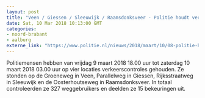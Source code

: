 ```yaml
---
layout: post
title: "Veen / Giessen / Sleeuwijk / Raamsdonksveer - Politie houdt verkeerscontroles"
date: Sat, 10 Mar 2018 10:13:00 GMT
categories: 
- noord-brabant 
- aalburg 
externe_link: "https://www.politie.nl/nieuws/2018/maart/10/08-politie-houdt-verkeerscontroles.html"
---
```


Politiemensen hebben van vrijdag 9 maart 2018 18.00 uur tot zaterdag 10 maart 2018 03.00 uur op vier locaties verkeerscontroles gehouden. Ze stonden op de Groeneweg in Veen, Parallelweg in Giessen, Rijksstraatweg in Sleeuwijk en de Oosterhoutseweg in Raamsdonksveer. In totaal controleerden ze 327 weggebruikers en deelden ze 15 bekeuringen uit.
